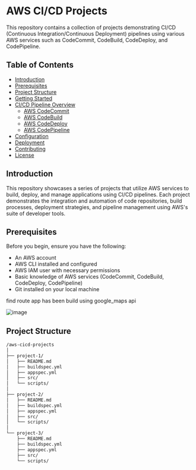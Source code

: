 
# AWS CI/CD Projects

This repository contains a collection of projects demonstrating CI/CD (Continuous Integration/Continuous Deployment) pipelines using various AWS services such as CodeCommit, CodeBuild, CodeDeploy, and CodePipeline.

## Table of Contents

- [Introduction](#introduction)
- [Prerequisites](#prerequisites)
- [Project Structure](#project-structure)
- [Getting Started](#getting-started)
- [CI/CD Pipeline Overview](#cicd-pipeline-overview)
  - [AWS CodeCommit](#aws-codecommit)
  - [AWS CodeBuild](#aws-codebuild)
  - [AWS CodeDeploy](#aws-codedeploy)
  - [AWS CodePipeline](#aws-codepipeline)
- [Configuration](#configuration)
- [Deployment](#deployment)
- [Contributing](#contributing)
- [License](#license)

## Introduction

This repository showcases a series of projects that utilize AWS services to build, deploy, and manage applications using CI/CD pipelines. Each project demonstrates the integration and automation of code repositories, build processes, deployment strategies, and pipeline management using AWS's suite of developer tools.

## Prerequisites

Before you begin, ensure you have the following:

- An AWS account
- AWS CLI installed and configured
- AWS IAM user with necessary permissions
- Basic knowledge of AWS services (CodeCommit, CodeBuild, CodeDeploy, CodePipeline)
- Git installed on your local machine

find route app has been build using google_maps api

![image](https://github.com/sathishkumar-2001/aws-cicd-projects/assets/126504329/cc9fe468-5993-4324-8aef-d915a045c83d)

## Project Structure

```markdown
/aws-cicd-projects
│
├── project-1/
│   ├── README.md
│   ├── buildspec.yml
│   ├── appspec.yml
│   ├── src/
│   └── scripts/
│
├── project-2/
│   ├── README.md
│   ├── buildspec.yml
│   ├── appspec.yml
│   ├── src/
│   └── scripts/
│
└── project-3/
    ├── README.md
    ├── buildspec.yml
    ├── appspec.yml
    ├── src/
    └── scripts/


